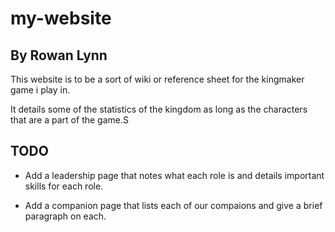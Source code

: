 # my-website
## By Rowan Lynn
This website is to be a sort of wiki or reference sheet for the kingmaker game i play in. 

It details some of the statistics of the kingdom as long as the characters that are a part of the game.S

## TODO
* Add a leadership page that notes what each role is and details important skills for each role.

* Add a companion page that lists each of our compaions and give a brief paragraph on each.
